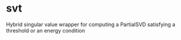 # svt
Hybrid singular value wrapper for computing a PartialSVD satisfying a threshold or an energy condition
